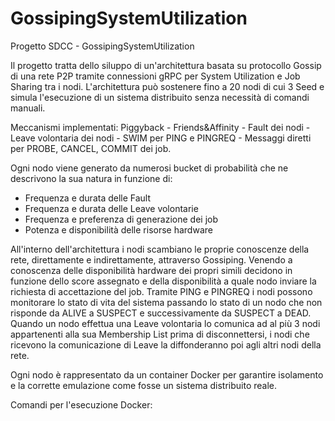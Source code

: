 # GossipingSystemUtilization
Progetto SDCC - GossipingSystemUtilization

Il progetto tratta dello siluppo di un'architettura basata su protocollo Gossip di una rete P2P tramite connessioni gRPC per System Utilization e Job Sharing tra i nodi.
L'architettura può sostenere fino a 20 nodi di cui 3 Seed e simula l'esecuzione di un sistema distribuito senza necessità di comandi manuali.

Meccanismi implementati: Piggyback - Friends&Affinity - Fault dei nodi - Leave volontaria dei nodi - SWIM per PING e PINGREQ - Messaggi diretti per PROBE, CANCEL, COMMIT dei job.

Ogni nodo viene generato da numerosi bucket di probabilità che ne descrivono la sua natura in funzione di:
  - Frequenza e durata delle Fault
  - Frequenza e durata delle Leave volontarie
  - Frequenza e preferenza di generazione dei job
  - Potenza e disponibilità delle risorse hardware

All'interno dell'architettura i nodi scambiano le proprie conoscenze della rete, direttamente e indirettamente, attraverso Gossiping. Venendo a conoscenza delle disponibilità hardware dei propri simili decidono in funzione dello score assegnato e della disponibilità a quale nodo inviare la richiesta di accettazione del job.
Tramite PING e PINGREQ i nodi possono monitorare lo stato di vita del sistema passando lo stato di un nodo che non risponde da ALIVE a SUSPECT e successivamente da SUSPECT a DEAD.
Quando un nodo effettua una Leave volontaria lo comunica ad al più 3 nodi appartenenti alla sua Membership List prima di disconnettersi, i nodi che ricevono la comunicazione di Leave la diffonderanno poi agli altri nodi della rete.

Ogni nodo è rappresentato da un container Docker per garantire isolamento e la corrette emulazione come fosse un sistema distribuito reale.

Comandi per l'esecuzione Docker:
